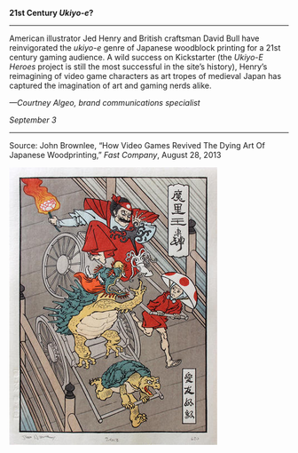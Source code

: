 **21st Century *Ukiyo-e*?**

****

American illustrator Jed Henry and British craftsman David Bull have reinvigorated the *ukiyo-e* genre of Japanese woodblock printing for a 21st century gaming audience. A wild success on Kickstarter (the *Ukiyo-E Heroes* project is still the most successful in the site’s history), Henry’s reimagining of video game characters as art tropes of medieval Japan has captured the imagination of art and gaming nerds alike.

*—Courtney Algeo, brand communications specialist*

*September 3*

****

Source: John Brownlee, “How Video Games Revived The Dying Art Of Japanese Woodprinting,” *Fast Company*, August 28, 2013

![](../images/13.09.03_VideoWoodBlocks_AlgeoEDIT-1.jpg)
